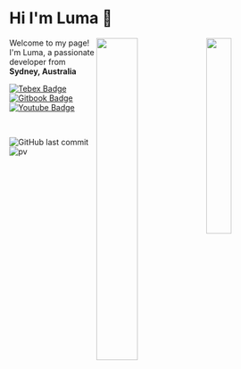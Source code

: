 # Hi I'm Luma 👋

<picture>
    <source media="(prefers-color-scheme: dark)" srcset="https://github-readme-stats.vercel.app/api/top-langs/?username=Luma-exe&layout=compact&langs_count=10">
    <img align="right" width="30%" src="https://github-readme-stats.vercel.app/api/top-langs/?username=Luma-exe&layout=compact&langs_count=10">
</picture>

<picture>
    <source media="(prefers-color-scheme: dark)" srcset="https://github-readme-stats.vercel.app/api?username=Luma-exe">
    <img align="right" width="38.5%" src="https://github-readme-stats.vercel.app/api?username=Luma-exe">
</picture>

<p>Welcome to my page! </br> I'm Luma, a passionate developer from <img src="https://upload.wikimedia.org/wikipedia/commons/thumb/b/b9/Flag_of_Australia.svg/1920px-Flag_of_Australia.svg.png" width="13"/> <b>Sydney, Australia</b>

[![Tebex Badge](https://img.shields.io/badge/-TebexStore-000000?style=flat&labelColor=DDDDDD&logo=HomeAssistantCommunityStore&link=https://lumas-resources.tebex.io/)](https://lumas-resources.tebex.io/)
[![Gitbook Badge](https://img.shields.io/badge/-luma.gitbook-000000?style=flat&labelColor=AAAAAA&logo=Gitbook&link=https://luma.gitbook.io/)](https://luma.gitbook.io/)
[![Youtube Badge](https://img.shields.io/badge/-@Luma-000000?style=flat&labelColor=FF0000&logo=Youtube&link=https://www.youtube.com/@LumaAU)](https://www.youtube.com/@LumaAU)

<br>

![GitHub last commit](https://img.shields.io/github/last-commit/Luma-exe/Luma-exe)
![pv](https://pageview.vercel.app/?github_user=Luma-exe)
